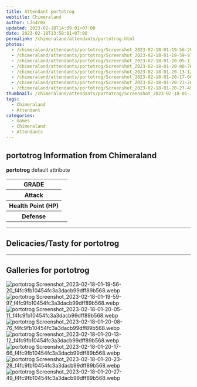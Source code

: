 ```yaml
---
title: Attendant portotrog
webtitle: Chimeraland
author: L3n4r0x
updated: 2023-02-18T14:09:01+07:00
date: 2023-02-18T13:58:01+07:00
permalink: /chimeraland/attendants/portotrog.html
photos:
  - /chimeraland/attendants/portotrog/Screenshot_2023-02-18-01-19-56-20_f4fc9fb10454fc3a3dacb99dff89b568.webp
  - /chimeraland/attendants/portotrog/Screenshot_2023-02-18-01-19-59-97_f4fc9fb10454fc3a3dacb99dff89b568.webp
  - /chimeraland/attendants/portotrog/Screenshot_2023-02-18-01-20-05-11_f4fc9fb10454fc3a3dacb99dff89b568.webp
  - /chimeraland/attendants/portotrog/Screenshot_2023-02-18-01-20-08-76_f4fc9fb10454fc3a3dacb99dff89b568.webp
  - /chimeraland/attendants/portotrog/Screenshot_2023-02-18-01-20-13-12_f4fc9fb10454fc3a3dacb99dff89b568.webp
  - /chimeraland/attendants/portotrog/Screenshot_2023-02-18-01-20-17-66_f4fc9fb10454fc3a3dacb99dff89b568.webp
  - /chimeraland/attendants/portotrog/Screenshot_2023-02-18-01-20-23-28_f4fc9fb10454fc3a3dacb99dff89b568.webp
  - /chimeraland/attendants/portotrog/Screenshot_2023-02-18-01-20-27-49_f4fc9fb10454fc3a3dacb99dff89b568.webp
thumbnail: /chimeraland/attendants/portotrog/Screenshot_2023-02-18-01-19-56-20_f4fc9fb10454fc3a3dacb99dff89b568.webp
tags:
  - Chimeraland
  - Attendant
categories:
  - Games
  - Chimeraland
  - Attendants
---
```


<section id="bootstrap-wrapper"><link rel="stylesheet" href="https://rawcdn.githack.com/dimaslanjaka/Web-Manajemen/bb6505ea081a75a7c845f65fb9d939276931c82f/css/bootstrap-4.5-wrapper.css"/><h2>portotrog Information from Chimeraland</h2><p><b>portotrog</b> default attribute <table><tr><th>GRADE</th><td></td></tr><tr><th>Attack</th><td></td></tr><tr><th>Health Point (HP)</th><td></td></tr><tr><th>Defense</th><td></td></tr></table></p><hr/><h2>Delicacies/Tasty for portotrog</h2><hr/><div id="gallery"><h2>Galleries for portotrog</h2><div class="row"><div class="col-lg-6 col-12"><img src="/chimeraland/attendants/portotrog/Screenshot_2023-02-18-01-19-56-20_f4fc9fb10454fc3a3dacb99dff89b568.webp" alt="portotrog Screenshot_2023-02-18-01-19-56-20_f4fc9fb10454fc3a3dacb99dff89b568.webp"/></div><div class="col-lg-6 col-12"><img src="/chimeraland/attendants/portotrog/Screenshot_2023-02-18-01-19-59-97_f4fc9fb10454fc3a3dacb99dff89b568.webp" alt="portotrog Screenshot_2023-02-18-01-19-59-97_f4fc9fb10454fc3a3dacb99dff89b568.webp"/></div><div class="col-lg-6 col-12"><img src="/chimeraland/attendants/portotrog/Screenshot_2023-02-18-01-20-05-11_f4fc9fb10454fc3a3dacb99dff89b568.webp" alt="portotrog Screenshot_2023-02-18-01-20-05-11_f4fc9fb10454fc3a3dacb99dff89b568.webp"/></div><div class="col-lg-6 col-12"><img src="/chimeraland/attendants/portotrog/Screenshot_2023-02-18-01-20-08-76_f4fc9fb10454fc3a3dacb99dff89b568.webp" alt="portotrog Screenshot_2023-02-18-01-20-08-76_f4fc9fb10454fc3a3dacb99dff89b568.webp"/></div><div class="col-lg-6 col-12"><img src="/chimeraland/attendants/portotrog/Screenshot_2023-02-18-01-20-13-12_f4fc9fb10454fc3a3dacb99dff89b568.webp" alt="portotrog Screenshot_2023-02-18-01-20-13-12_f4fc9fb10454fc3a3dacb99dff89b568.webp"/></div><div class="col-lg-6 col-12"><img src="/chimeraland/attendants/portotrog/Screenshot_2023-02-18-01-20-17-66_f4fc9fb10454fc3a3dacb99dff89b568.webp" alt="portotrog Screenshot_2023-02-18-01-20-17-66_f4fc9fb10454fc3a3dacb99dff89b568.webp"/></div><div class="col-lg-6 col-12"><img src="/chimeraland/attendants/portotrog/Screenshot_2023-02-18-01-20-23-28_f4fc9fb10454fc3a3dacb99dff89b568.webp" alt="portotrog Screenshot_2023-02-18-01-20-23-28_f4fc9fb10454fc3a3dacb99dff89b568.webp"/></div><div class="col-lg-6 col-12"><img src="/chimeraland/attendants/portotrog/Screenshot_2023-02-18-01-20-27-49_f4fc9fb10454fc3a3dacb99dff89b568.webp" alt="portotrog Screenshot_2023-02-18-01-20-27-49_f4fc9fb10454fc3a3dacb99dff89b568.webp"/></div></div></div></section>